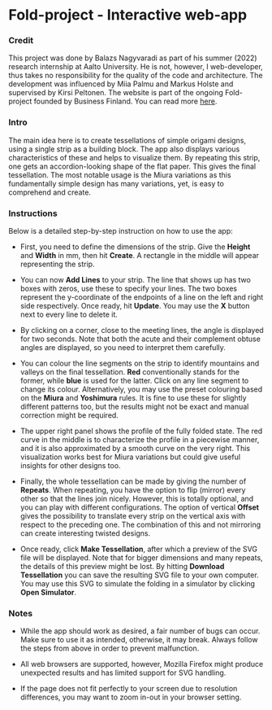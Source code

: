# Fold-project - Interactive web-app

### Credit

This project was done by Balazs Nagyvaradi as part of his summer (2022) research internship at Aalto University. He is not, however, I web-developer, thus takes no responsibility for the quality of the code and architecture. The development was influenced by Miia Palmu and Markus Holste and supervised by Kirsi Peltonen. The website is part of the ongoing Fold-project founded by Business Finland. You can read more [here](https://fold-project.com/).

### Intro

The main idea here is to create tessellations of simple origami designs, using a single strip as a building block. The app also displays various characteristics of these and helps to visualize them. By repeating this strip, one gets an accordion-looking shape of the flat paper. This gives the final tessellation. The most notable usage is the Miura variations as this fundamentally simple design has many variations, yet, is easy to comprehend and create.

### Instructions

Below is a detailed step-by-step instruction on how to use the app:

* First, you need to define the dimensions of the strip. Give the **Height** and **Width** in mm, then hit **Create**. A rectangle in the middle will appear representing the strip.

* You can now **Add Lines** to your strip. The line that shows up has two boxes with zeros, use these to specify your lines. The two boxes represent the y-coordinate of the endpoints of a line on the left and right side respectively. Once ready, hit **Update**. You may use the **X** button next to every line to delete it.

* By clicking on a corner, close to the meeting lines, the angle is displayed for two seconds. Note that both the acute and their complement obtuse angles are displayed, so you need to interpret them carefully.

* You can colour the line segments on the strip to identify mountains and valleys on the final tessellation. **Red** conventionally stands for the former, while **blue** is used for the latter. Click on any line segment to change its colour. Alternatively, you may use the preset colouring based on the **Miura** and **Yoshimura** rules. It is fine to use these for slightly different patterns too, but the results might not be exact and manual correction might be required.

* The upper right panel shows the profile of the fully folded state. The red curve in the middle is to characterize the profile in a piecewise manner, and it is also approximated by a smooth curve on the very right. This visualization works best for Miura variations but could give useful insights for other designs too.

* Finally, the whole tessellation can be made by giving the number of **Repeats**. When repeating, you have the option to flip (mirror) every other so that the lines join nicely. However, this is totally optional, and you can play with different configurations. The option of vertical **Offset** gives the possibility to translate every strip on the vertical axis with respect to the preceding one. The combination of this and not mirroring can create interesting twisted designs.

* Once ready, click **Make Tessellation**, after which a preview of the SVG file will be displayed. Note that for bigger dimensions and many repeats, the details of this preview might be lost. By hitting **Download Tessellation** you can save the resulting SVG file to your own computer. You may use this SVG to simulate the folding in a simulator by clicking **Open Simulator**.

### Notes

* While the app should work as desired, a fair number of bugs can occur. Make sure to use it as intended, otherwise, it may break. Always follow the steps from above in order to prevent malfunction.

* All web browsers are supported, however, Mozilla Firefox might produce unexpected results and has limited support for SVG handling.

* If the page does not fit perfectly to your screen due to resolution differences, you may want to zoom in-out in your browser setting.
